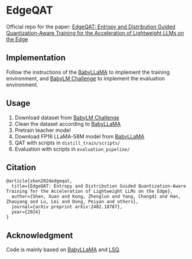 # EdgeQAT
Official repo for the paper: [EdgeQAT: Entropy and Distribution Guided Quantization-Aware Training
for the Acceleration of Lightweight LLMs on the Edge](https://arxiv.org/abs/2402.10787v1)


## Implementation
Follow the instructions of the [BabyLLaMA](https://github.com/timinar/BabyLlama) to implement the training environment, and [BabyLM Challenge](https://babylm.github.io/index.html) to implement the evaluation environment.


## Usage
1. Download dataset from [BabyLM Challenge](https://babylm.github.io/index.html)
2. Clean the dataset according to [BabyLLaMA](https://github.com/timinar/BabyLlama)
3. Pretrain teacher model
4. Download FP16 LLaMA-58M model from [BabyLLaMA](https://github.com/timinar/BabyLlama)
5. QAT with scripts in `distill_train/scripts/`
6. Evaluation with scripts in `evaluation_pipeline/`


## Citation
```
@article{shen2024edgeqat,
  title={EdgeQAT: Entropy and Distribution Guided Quantization-Aware Training for the Acceleration of Lightweight LLMs on the Edge},
  author={Shen, Xuan and Kong, Zhenglun and Yang, Changdi and Han, Zhaoyang and Lu, Lei and Dong, Peiyan and others},
  journal={arXiv preprint arXiv:2402.10787},
  year={2024}
}
```

## Acknowledgment
Code is mainly based on [BabyLLaMA](https://github.com/timinar/BabyLlama) and [LSQ](https://github.com/zhutmost/lsq-net).

